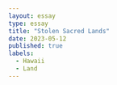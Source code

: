 ```yaml
---
layout: essay
type: essay
title: "Stolen Sacred Lands"
date: 2023-05-12
published: true
labels:
  - Hawaii
  - Land
---
```


